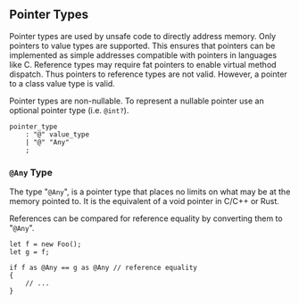 ## Pointer Types

Pointer types are used by unsafe code to directly address memory. Only pointers to value types are supported. This ensures that pointers can be implemented as simple addresses compatible with pointers in languages like C. Reference types may require fat pointers to enable virtual method dispatch. Thus pointers to reference types are not valid. However, a pointer to a class value type is valid.

Pointer types are non-nullable. To represent a nullable pointer use an optional pointer type (i.e. `@int?`).

```grammar
pointer_type
    : "@" value_type
    | "@" "Any"
    ;
```

### `@Any` Type

The type "`@Any`", is a pointer type that places no limits on what may be at the memory pointed to. It is the equivalent of a void pointer in C/C++ or Rust.

References can be compared for reference equality by converting them to "`@Any`".

```azoth
let f = new Foo();
let g = f;

if f as @Any == g as @Any // reference equality
{
    // ...
}
```
